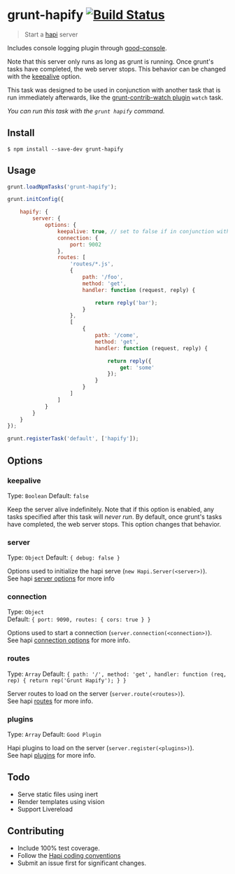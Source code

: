 # grunt-hapify [![Build Status](https://travis-ci.org/genediazjr/grunt-hapify.svg?branch=master)](https://travis-ci.org/genediazjr/grunt-hapify)

> Start a [hapi](http://hapijs.com) server

Includes console logging plugin through [good](https://github.com/hapijs/good)[-console](https://github.com/hapijs/good-console).

Note that this server only runs as long as grunt is running. Once grunt's tasks have completed, the web server stops. This behavior can be changed with the [keepalive](#keepalive) option.

This task was designed to be used in conjunction with another task that is run immediately afterwards, like the [grunt-contrib-watch plugin](https://github.com/gruntjs/grunt-contrib-watch) `watch` task.

_You can run this task with the `grunt hapify` command._

## Install
```
$ npm install --save-dev grunt-hapify
```

## Usage
```js
grunt.loadNpmTasks('grunt-hapify');

grunt.initConfig({

    hapify: {
        server: {
            options: {
                keepalive: true, // set to false if in conjunction with watch
                connection: {
                    port: 9002
                },
                routes: [
                    'routes/*.js',
                    {
                        path: '/foo',
                        method: 'get',
                        handler: function (request, reply) {

                            return reply('bar');
                        }
                    },
                    [
                        {
                            path: '/come',
                            method: 'get',
                            handler: function (request, reply) {

                                return reply({
                                    get: 'some'
                                });
                            }
                        }
                    ]
                ]
            }
        }
    }
});

grunt.registerTask('default', ['hapify']);
```

## Options

### keepalive
Type: `Boolean`
Default: `false`

Keep the server alive indefinitely. Note that if this option is enabled, any tasks specified after this task will _never run_. By default, once grunt's tasks have completed, the web server stops. This option changes that behavior.

### server
Type: `Object`
Default: `{ debug: false }`

Options used to initialize the hapi serve (`new Hapi.Server(<server>)`). <br>
See hapi [server options](http://hapijs.com/api#new-serveroptions) for more info

### connection
Type: `Object`  
Default: `{ port: 9090, routes: { cors: true } }`

Options used to start a connection (`server.connection(<connection>)`). <br>
See hapi [connection options](http://hapijs.com/api#serverconnectionoptions) for more info.

### routes
Type: `Array`
Default: `{ path: '/', method: 'get', handler: function (req, rep) { return rep('Grunt Hapify'); } }`

Server routes to load on the server (`server.route(<routes>)`). <br>
See hapi [routes](http://hapijs.com/api#serverrouteoptions) for more info.

### plugins
Type: `Array`
Default: `Good Plugin`

Hapi plugins to load on the server (`server.register(<plugins>)`). <br>
See hapi [plugins](http://hapijs.com/api#serverregisterplugins-options-callback) for more info.

## Todo
- Serve static files using inert
- Render templates using vision
- Support Livereload

## Contributing
* Include 100% test coverage.
* Follow the [Hapi coding conventions](http://hapijs.com/styleguide)
* Submit an issue first for significant changes.
